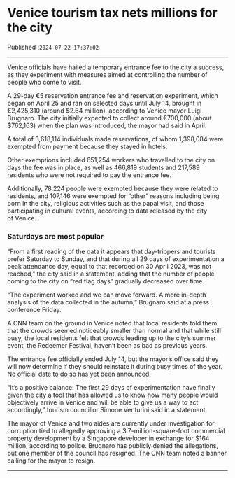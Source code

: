 # Venice tourism tax nets millions for the city

Published :`2024-07-22 17:37:02`

---

Venice officials have hailed a temporary entrance fee to the city a success, as they experiment with measures aimed at controlling the number of people who come to visit.

A 29-day €5 reservation entrance fee and reservation experiment, which began on April 25 and ran on selected days until July 14, brought in €2,425,310 (around $2.64 million), according to Venice mayor Luigi Brugnaro. The city initially expected to collect around €700,000 (about $762,163) when the plan was introduced, the mayor had said in April.

A total of 3,618,114 individuals made reservations, of whom 1,398,084 were exempted from payment because they stayed in hotels.

Other exemptions included 651,254 workers who travelled to the city on days the fee was in place, as well as 466,819 students and 217,589 residents who were not required to pay the entrance fee.

Additionally, 78,224 people were exempted because they were related to residents, and 107,146 were exempted for “other” reasons including being born in the city, religious activities such as the papal visit, and those participating in cultural events, according to data released by the city of Venice.

### Saturdays are most popular

“From a first reading of the data it appears that day-trippers and tourists prefer Saturday to Sunday, and that during all 29 days of experimentation a peak attendance day, equal to that recorded on 30 April 2023, was not reached,” the city said in a statement, adding that the number of people coming to the city on “red flag days” gradually decreased over time.

“The experiment worked and we can move forward. A more in-depth analysis of the data collected in the autumn,” Brugnaro said at a press conference Friday.

A CNN team on the ground in Venice noted that local residents told them that the crowds seemed noticeably smaller than normal and that while still busy, the local residents felt that crowds leading up to the city’s summer event, the Redeemer Festival, haven’t been as bad as previous years.

The entrance fee officially ended July 14, but the mayor’s office said they will now determine if they should reinstate it during busy times of the year. No official date to do so has yet been announced.

“It’s a positive balance: The first 29 days of experimentation have finally given the city a tool that has allowed us to know how many people would objectively arrive in Venice and will be able to give us a way to act accordingly,” tourism councillor Simone Venturini said in a statement.

The mayor of Venice and two aides are currently under investigation for corruption tied to allegedly approving a 3.7-million-square-foot commercial property development by a Singapore developer in exchange for $164 million, according to police. Brugnaro has publicly denied the allegations, but one member of the council has resigned. The CNN team noted a banner calling for the mayor to resign.

---

